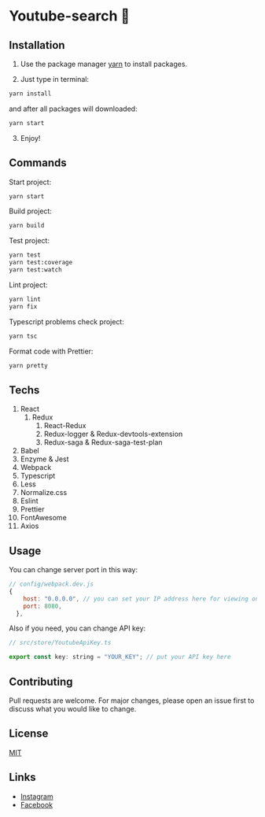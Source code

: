 # Youtube-search :ocean:

## Installation

1. Use the package manager [yarn](https://yarnpkg.com/) to install packages.

2. Just type in terminal:

```bash
yarn install
```

and after all packages will downloaded:

```bash
yarn start
```

3. Enjoy!


## Commands

Start project:

```bash
yarn start
```

Build project:

```bash
yarn build
```

Test project:

```bash
yarn test
yarn test:coverage
yarn test:watch
```
Lint project:

```bash
yarn lint
yarn fix
```

Typescript problems check project:

```bash
yarn tsc
```

Format code with Prettier:

```bash
yarn pretty
```

## Techs

1. React
    1. Redux
       1. React-Redux
       2. Redux-logger & Redux-devtools-extension
       3. Redux-saga & Redux-saga-test-plan
2. Babel
3. Enzyme & Jest
4. Webpack
5. Typescript
6. Less
7. Normalize.css
8. Eslint
9. Prettier
10. FontAwesome
11. Axios


## Usage
You can change server port in this way:

```js
// config/webpack.dev.js
{
    host: "0.0.0.0", // you can set your IP address here for viewing on you local devices
    port: 8080,
  },
```

Also if you need, you can change API key:

```js
// src/store/YoutubeApiKey.ts

export const key: string = "YOUR_KEY"; // put your API key here
```

## Contributing
Pull requests are welcome. For major changes, please open an issue first to discuss what you would like to change.

## License
[MIT](https://choosealicense.com/licenses/mit/)

## Links

  - [Instagram](https://www.instagram.com/_daniels11/)
  - [Facebook](https://www.facebook.com/nightly.ds)
